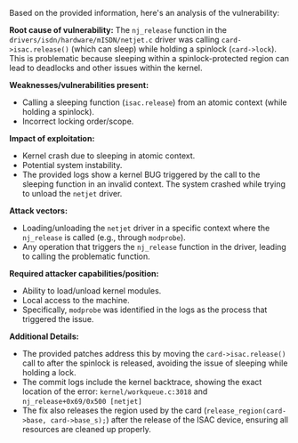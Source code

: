 Based on the provided information, here's an analysis of the vulnerability:

**Root cause of vulnerability:**
The `nj_release` function in the `drivers/isdn/hardware/mISDN/netjet.c` driver was calling `card->isac.release()` (which can sleep) while holding a spinlock (`card->lock`). This is problematic because sleeping within a spinlock-protected region can lead to deadlocks and other issues within the kernel.

**Weaknesses/vulnerabilities present:**
- Calling a sleeping function (`isac.release`) from an atomic context (while holding a spinlock).
- Incorrect locking order/scope.

**Impact of exploitation:**
- Kernel crash due to sleeping in atomic context.
- Potential system instability.
- The provided logs show a kernel BUG triggered by the call to the sleeping function in an invalid context. The system crashed while trying to unload the `netjet` driver.

**Attack vectors:**
- Loading/unloading the `netjet` driver in a specific context where the `nj_release` is called (e.g., through `modprobe`).
- Any operation that triggers the `nj_release` function in the driver, leading to calling the problematic function.

**Required attacker capabilities/position:**
- Ability to load/unload kernel modules.
- Local access to the machine.
- Specifically, `modprobe` was identified in the logs as the process that triggered the issue.

**Additional Details:**
- The provided patches address this by moving the `card->isac.release()` call to after the spinlock is released, avoiding the issue of sleeping while holding a lock.
- The commit logs include the kernel backtrace, showing the exact location of the error: `kernel/workqueue.c:3018` and `nj_release+0x69/0x500 [netjet]`
- The fix also releases the region used by the card (`release_region(card->base, card->base_s);`) after the release of the ISAC device, ensuring all resources are cleaned up properly.